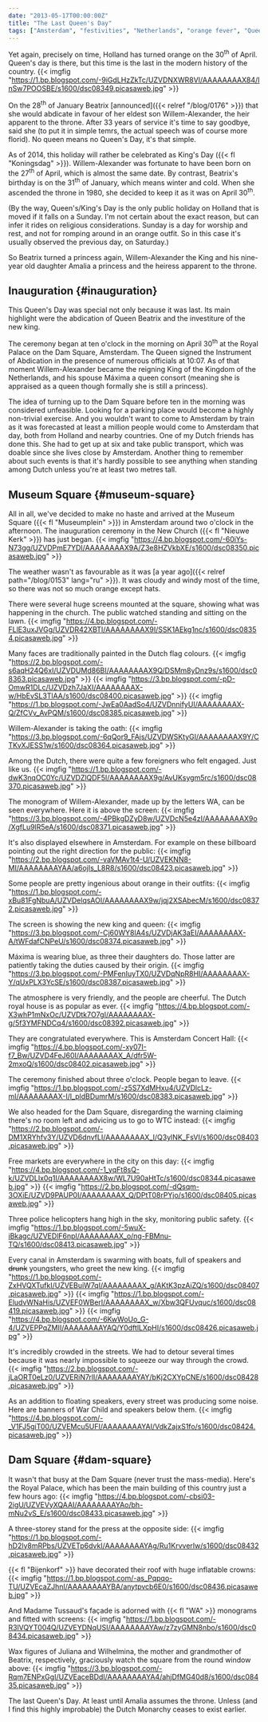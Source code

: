 ```yaml
---
date: "2013-05-17T00:00:00Z"
title: "The Last Queen's Day"
tags: ["Amsterdam", "festivities", "Netherlands", "orange fever", "Queen's Day"]
---
```


Yet again, precisely on time, Holland has turned orange on the 30<sup>th</sup> of April. Queen's day is there, but this time is the last in the modern history of the country.
{{< imgfig "https://1.bp.blogspot.com/-9iGdLHzZkTc/UZVDNXWR8VI/AAAAAAAAX84/InSw7POOSBE/s1600/dsc08349.picasaweb.jpg" >}}

<!--more-->

On the 28<sup>th</sup> of January Beatrix [announced]({{< relref "/blog/0176" >}}) that she would abdicate in favour of her eldest son Willem-Alexander, the heir apparent to the throne. After 33 years of service it's time to say goodbye, said she (to put it in simple temrs, the actual speech was of course more florid). No queen means no Queen's Day, it's that simple.

As of 2014, this holiday will rather be celebrated as King's Day ({{< fl "Koningsdag" >}}). Willem-Alexander was fortunate to have been born on the 27<sup>th</sup> of April, which is almost the same date. By contrast, Beatrix's birthday is on the 31<sup>th</sup> of January, which means winter and cold. When she ascended the throne in 1980, she decided to keep it as it was on April 30<sup>th</sup>.

(By the way, Queen's/King's Day is the only public holiday on Holland that is moved if it falls on a Sunday. I'm not certain about the exact reason, but can infer it rides on religious considerations. Sunday is a day for worship and rest, and not for romping around in an orange outfit. So in this case it's usually observed the previous day, on Saturday.)

So Beatrix turned a princess again, Willem-Alexander the King and his nine-year old daughter Amalia a princess and the heiress apparent to the throne.

## Inauguration {#inauguration}

This Queen's Day was special not only because it was last. Its main highlight were the abdication of Queen Beatrix and the investiture of the new king.

The ceremony began at ten o'clock in the morning on April 30<sup>th</sup> at the Royal Palace on the Dam Square, Amsterdam. The Queen signed the Instrument of Abdication in the presence of numerous officials at 10:07. As of that moment Willem-Alexander became the reigning King of the Kingdom of the Netherlands, and his spouse Máxima a queen consort (meaning she is appraised as a queen though formally she is still a princess).

The idea of turning up to the Dam Square before ten in the morning was considered unfeasible. Looking for a parking place would become a highly non-trivial exercise. And you wouldn't want to come to Amsterdam by train as it was forecasted at least a million people would come to Amsterdam that day, both from Holland and nearby countries. One of my Dutch friends has done this. She had to get up at six and take public transport, which was doable since she lives close by Amsterdam. Another thing to remember about such events is that it's hardly possible to see anything when standing among Dutch unless you're at least two metres tall.

## Museum Square {#museum-square}

All in all, we've decided to make no haste and arrived at the Museum Square ({{< fl "Museumplein" >}}) in Amsterdam around two o'clock in the afternoon. The inauguration ceremony in the New Church ({{< fl "Nieuwe Kerk" >}}) has just began.
{{< imgfig "https://4.bp.blogspot.com/-60iYs-N73gg/UZVDPmE7YDI/AAAAAAAAX9A/Z3e8HZVkbXE/s1600/dsc08350.picasaweb.jpg" >}}

The weather wasn't as favourable as it was [a year ago]({{< relref path="/blog/0153" lang="ru" >}}). It was cloudy and windy most of the time, so there was not so much orange except hats.

There were several huge screens mounted at the square, showing what was happening in the church. The public watched standing and sitting on the lawn.
{{< imgfig "https://4.bp.blogspot.com/-FLlE3uxJVGg/UZVDR42XBTI/AAAAAAAAX9I/SSK1AEkg1nc/s1600/dsc08354.picasaweb.jpg" >}}

Many faces are traditionally painted in the Dutch flag colours.
{{< imgfig "https://2.bp.blogspot.com/-s6aqH24Q6xI/UZVDUMd86BI/AAAAAAAAX9Q/DSMm8yDnz9s/s1600/dsc08363.picasaweb.jpg" >}}
{{< imgfig "https://3.bp.blogspot.com/-pD-OmwR1DLc/UZVDzh7JaXI/AAAAAAAAX-w/HbEvSL3TlAA/s1600/dsc08400.picasaweb.jpg" >}}
{{< imgfig "https://1.bp.blogspot.com/-JwEa0AadSo4/UZVDnnifyUI/AAAAAAAAX-Q/ZfCVv_AvPQM/s1600/dsc08385.picasaweb.jpg" >}}

Willem-Alexander is taking the oath:
{{< imgfig "https://3.bp.blogspot.com/-6qQor9_FAjs/UZVDWSKtyGI/AAAAAAAAX9Y/CTKvXJESS1w/s1600/dsc08364.picasaweb.jpg" >}}

Among the Dutch, there were quite a few foreigners who felt engaged. Just like us.
{{< imgfig "https://1.bp.blogspot.com/-dwK3nqOC0Yc/UZVDZlQDF5I/AAAAAAAAX9g/AvUKsygm5rc/s1600/dsc08370.picasaweb.jpg" >}}

The monogram of Willem-Alexander, made up by the letters WA, can be seen everywhere. Here it is above the screen:
{{< imgfig "https://3.bp.blogspot.com/-4PBkgDZyD8w/UZVDcN5e4zI/AAAAAAAAX9o/XgfLu9lR5eA/s1600/dsc08371.picasaweb.jpg" >}}

It's also displayed elsewhere in Amsterdam. For example on these billboard pointing out the right direction for the public:
{{< imgfig "https://2.bp.blogspot.com/-vaVMAv1t4-U/UZVEKNN8-MI/AAAAAAAAYAA/a6ojIs_L8R8/s1600/dsc08423.picasaweb.jpg" >}}

Some people are pretty ingenious about orange in their outfits:
{{< imgfig "https://1.bp.blogspot.com/-xBu81FgNbuA/UZVDelqsAOI/AAAAAAAAX9w/jqj2XSAbecM/s1600/dsc08372.picasaweb.jpg" >}}

The screen is showing the new king and queen:
{{< imgfig "https://3.bp.blogspot.com/-Cj60WY8lA4s/UZVDjAK3aEI/AAAAAAAAX-A/tWFdafCNPeU/s1600/dsc08374.picasaweb.jpg" >}}

Máxima is wearing blue, as three their daughters do. Those latter are patiently taking the duties caused by their origin.
{{< imgfig "https://3.bp.blogspot.com/-PMFenIuyTX0/UZVDqNpR8HI/AAAAAAAAX-Y/qUxPLX3YcSE/s1600/dsc08387.picasaweb.jpg" >}}

The atmosphere is very friendly, and the people are cheerful. The Dutch royal house is as popular as ever.
{{< imgfig "https://4.bp.blogspot.com/-X3whP1mNxOc/UZVDtk7O7gI/AAAAAAAAX-g/5f3YMFNDCq4/s1600/dsc08392.picasaweb.jpg" >}}

They are congratulated everywhere. This is Amsterdam Concert Hall:
{{< imgfig "https://4.bp.blogspot.com/-xy07I-f7_Bw/UZVD4FeJ60I/AAAAAAAAX_A/dfr5W-2mxoQ/s1600/dsc08402.picasaweb.jpg" >}}

The ceremony finished about three o'clock. People began to leave.
{{< imgfig "https://1.bp.blogspot.com/-z5S7XdMHxu4/UZVDlcLz-mI/AAAAAAAAX-I/l_pldBDumrM/s1600/dsc08383.picasaweb.jpg" >}}

We also headed for the Dam Square, disregarding the warning claiming there's no room left and advicing us to go to WTC instead:
{{< imgfig "https://2.bp.blogspot.com/-DM1XRYhfv3Y/UZVD6dnvfLI/AAAAAAAAX_I/Q3ylNK_FsVI/s1600/dsc08403.picasaweb.jpg" >}}

Free markets are everywhere in the city on this day:
{{< imgfig "https://4.bp.blogspot.com/-1_yqFt8sQ-k/UZVDLIx0q1I/AAAAAAAAX8w/WL7U90aHtTc/s1600/dsc08344.picasaweb.jpg" >}}
{{< imgfig "https://2.bp.blogspot.com/-dQsqm-3OXiE/UZVD9PAUP0I/AAAAAAAAX_Q/DPtT08rPYjo/s1600/dsc08405.picasaweb.jpg" >}}

Three police helicopters hang high in the sky, monitoring public safety.
{{< imgfig "https://1.bp.blogspot.com/-5wuX-iBkagc/UZVEDlF6npI/AAAAAAAAX_o/ng-FBMnu-TQ/s1600/dsc08413.picasaweb.jpg" >}}

Every canal in Amsterdam is swarming with boats, full of speakers and ~~drunk~~ youngsters, who greet the new king.
{{< imgfig "https://1.bp.blogspot.com/-ZxHVQXTufkI/UZVEBuiW7qI/AAAAAAAAX_g/AKtK3pzAiZQ/s1600/dsc08407.picasaweb.jpg" >}}
{{< imgfig "https://1.bp.blogspot.com/-EludvWNaHis/UZVEF0WBerI/AAAAAAAAX_w/Xbw3QFUvquc/s1600/dsc08419.picasaweb.jpg" >}}
{{< imgfig "https://4.bp.blogspot.com/-6KwWoUo_G-4/UZVEPPqZMII/AAAAAAAAYAQ/Y0dftlLXpHI/s1600/dsc08426.picasaweb.jpg" >}}

It's incredibly crowded in the streets. We had to detour several times because it was nearly impossible to squeeze our way through the crowd.
{{< imgfig "https://2.bp.blogspot.com/-jLaORT0eLz0/UZVERiN7rlI/AAAAAAAAYAY/bKj2CXYpCNE/s1600/dsc08428.picasaweb.jpg" >}}

As an addition to floating speakers, every street was producing some noise. Here are banners of War Child and speakers below them.
{{< imgfig "https://4.bp.blogspot.com/-_V1FJ5giT00/UZVEMcu5UFI/AAAAAAAAYAI/VdkZajxS1fo/s1600/dsc08424.picasaweb.jpg" >}}

## Dam Square {#dam-square}

It wasn't that busy at the Dam Square (never trust the mass-media). Here's the Royal Palace, which has been the main building of this country just a few hours ago:
{{< imgfig "https://4.bp.blogspot.com/-cbsi03-2igU/UZVEVyXQAAI/AAAAAAAAYAo/bh-mNu2vS_E/s1600/dsc08433.picasaweb.jpg" >}}

A three-storey stand for the press at the opposite side:
{{< imgfig "https://1.bp.blogspot.com/-hD2ly8mRPbs/UZVETp6dvkI/AAAAAAAAYAg/Ru1KrvverIw/s1600/dsc08432.picasaweb.jpg" >}}

{{< fl "Bijenkorf" >}} have decorated their roof with huge inflatable crowns:
{{< imgfig "https://1.bp.blogspot.com/-as_Pqpqo-TU/UZVEcaZJhnI/AAAAAAAAYBA/anytpvcb6E0/s1600/dsc08436.picasaweb.jpg" >}}

And Madame Tussaud's façade is adorned with {{< fl "WA" >}} monograms and fitted with screens:
{{< imgfig "https://1.bp.blogspot.com/-R3lVQYT004Q/UZVEYDNqUSI/AAAAAAAAYAw/z7zyGMN8nbo/s1600/dsc08434.picasaweb.jpg" >}}

Wax figures of Juliana and Wilhelmina, the mother and grandmother of Beatrix, respectively, graciously watch the square from the round window above:
{{< imgfig "https://3.bp.blogspot.com/-Rqm7ENPxGgI/UZVEaceBDdI/AAAAAAAAYA4/ahjDfMG40d8/s1600/dsc08435.picasaweb.jpg" >}}

The last Queen's Day. At least until Amalia assumes the throne. Unless (and I find this highly improbable) the Dutch Monarchy ceases to exist earlier.
